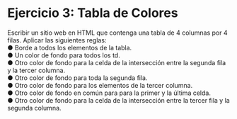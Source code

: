 # Ejercicio 3: Tabla de Colores
Escribir un sitio web en HTML que contenga una tabla de 4 columnas por 4 filas. Aplicar las siguientes reglas: <br>
● Borde a todos los elementos de la tabla. <br>
● Un color de fondo para todos los td. <br>
● Otro color de fondo para la celda de la intersección entre la segunda fila y la tercer columna. <br>
● Otro color de fondo para toda la segunda fila. <br>
● Otro color de fondo para los elementos de la tercer columna. <br>
● Otro color de fondo en común para para la primer y la última celda. <br>
● Otro color de fondo para la celda de la intersección entre la tercer fila y la segunda columna.
